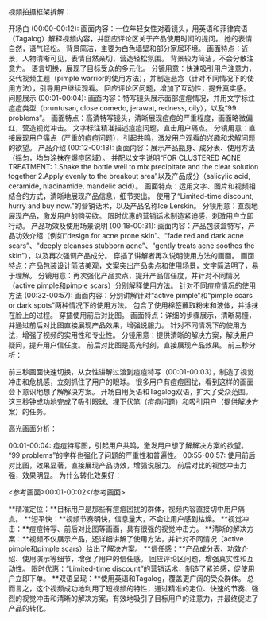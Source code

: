 视频拍摄框架拆解：

开场白 (00:00-00:12):
画面内容：一位年轻女性对着镜头，用英语和菲律宾语（Tagalog）解释视频内容，并回应评论区关于产品使用时间的提问。 她的表情自然，语气轻松。 背景简洁，主要为白色墙壁和部分家居环境。
画面特点：近景，人物清晰可见，表情自然亲切，营造轻松氛围。 背景较为简洁，不会分散注意力。 语言切换，展现了目标受众的多元化。
分镜用意：快速吸引用户注意力，交代视频主题（pimple warrior的使用方法），并制造悬念（针对不同情况下的使用方法），引导用户继续观看。 回应评论区问题，增加了互动性，提升真实感。
问题展示 (00:01-00:04):
画面内容：特写镜头展示面部痘痘情况，并用文字标注痘痘类型（bruntusan, close comedo, jerawat, redness, oily），以及“99 problems”。
画面特点：高清特写镜头，清晰展现痘痘的严重程度，画面略微偏红，营造视觉冲击。 文字标注精准描述痘痘问题，直击用户痛点。
分镜用意：直接展现用户痛点（严重的痘痘问题），引起共鸣，激发用户观看的兴趣和求解问题的欲望。
产品介绍 (00:12-00:18):
画面内容：展示产品瓶身、成分表、使用方法（摇匀，均匀涂抹在爆痘区域）。 并配以文字说明“FOR CLUSTERED ACNE TREATMENT: 1.Shake the bottle well to mix precipitate and the clear solution together 2.Apply evenly to the breakout area”以及产品成分（salicylic acid, ceramide, niacinamide, mandelic acid）。
画面特点：运用文字、图片和视频相结合的方式，清晰地展现产品信息，细节突出。 使用了“Limited-time discount, hurry and buy now.”的营销话术，以及产品名称Ice Lerskin。
分镜用意：直观地展现产品，激发用户的购买欲。 限时优惠的营销话术制造紧迫感，刺激用户立即行动。
产品功效及使用场景说明 (00:18-00:31):
画面内容：产品包装盒特写，产品功效介绍（例如“design for acne prone skin”、“fade red and dark acne scars”、“deeply cleanses stubborn acne”、“gently treats acne soothes the skin”），以及再次强调产品成分。 穿插了讲解者再次说明使用方法的画面。
画面特点：产品包装设计简洁美观，文案突出产品卖点和使用场景，文字简洁明了，易于理解。
分镜用意：再次强化产品卖点，提升产品信任度，并针对不同情况（active pimple和pimple scars）分别解释使用方法。
针对不同痘痘情况的使用方法 (00:32-00:57):
画面内容：分别讲解针对“active pimple”和“pimple scars or dark spots”两种情况下的使用方法。 包含了使用棉签蘸取粉末和液体，并涂抹在脸上的过程。 穿插使用前后对比图。
画面特点：详细的步骤展示，清晰易懂，并通过前后对比图直接展现产品效果，增强说服力。 针对不同情况下的使用方法，增强了视频的实用性和专业性。
分镜用意：提供清晰的解决方案，解决用户疑问，提升用户信任度。 前后对比图是高光时刻，直接展现产品效果。
前三秒分析：

前三秒画面快速切换，从女性讲解过渡到痘痘特写（00:01-00:03），制造了视觉冲击和危机感，立刻抓住了用户的眼球。 很多用户有痘痘困扰，看到这样的画面会下意识地想了解解决方案。 开场白用英语和Tagalog双语，扩大了受众范围。 这三秒钟成功地完成了吸引眼球、埋下伏笔（痘痘问题）和吸引用户（提供解决方案）的任务。

高光画面分析：

00:01-00:04: 痘痘特写图，引起用户共鸣，激发用户想了解解决方案的欲望。 “99 problems”的字样也强化了问题的严重性和普遍性。
00:55-00:57: 使用前后对比图，效果显著，直接展现产品功效，增强说服力。 前后对比的视觉冲击力强，效果明显。
为什么转化效果好：

<参考画面>00:01-00:02</参考画面>

**精准定位：**目标用户是那些有痘痘困扰的群体，视频内容直接切中用户痛点。
**短平快：**视频节奏明快，信息量大，不会让用户感到枯燥。
**视觉冲击：**痘痘特写、前后对比图等画面，具有很强的视觉冲击力。
**清晰的解决方案：**视频不仅展示产品，还详细讲解了使用方法，并针对不同情况（active pimple和pimple scars）给出了解决方案。
**信任感：**产品成分表、功效介绍、使用演示等细节，增强了用户的信任感。 回应评论区问题，增强真实性和互动性。
限时优惠：“Limited-time discount”的营销话术，制造了紧迫感，促使用户立即下单。
**双语呈现：**使用英语和Tagalog，覆盖更广阔的受众群体。
总而言之，这个视频成功地利用了短视频的特性，通过精准的定位、快速的节奏、强烈的视觉冲击和清晰的解决方案，有效地吸引了目标用户的注意力，并最终促进了产品的转化。